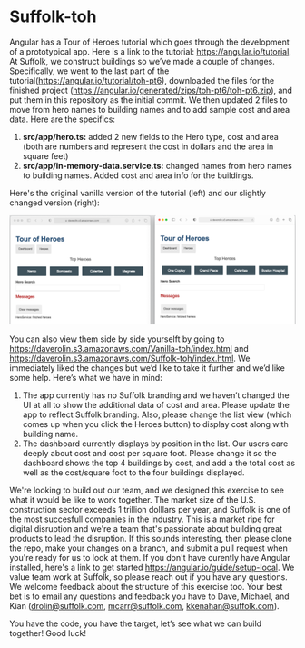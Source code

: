 # Suffolk-toh
Angular has a Tour of Heroes tutorial which goes through the development of a prototypical app.  Here is a link to the tutorial: https://angular.io/tutorial.  At Suffolk, we construct buildings so we’ve made a couple of changes.  Specifically, we went to the last part of the tutorial(https://angular.io/tutorial/toh-pt6), downloaded the files for the finished project (https://angular.io/generated/zips/toh-pt6/toh-pt6.zip), and put them in this repository as the initial commit.  We then updated 2 files to move from hero names to building names and to add sample cost and area data.  Here are the specifics:

1. **src/app/hero.ts:** added 2 new fields to the Hero type, cost and area (both are numbers and represent the cost in dollars and the area in square feet)
2. **src/app/in-memory-data.service.ts:** changed names from hero names to building names.  Added cost and area info for the buildings.

Here's the original vanilla version of the tutorial (left) and our slightly changed version (right):

![twoVersionScreenShot.png](twoVersionScreenShot.png)

You can also view them side by side yourselft by going to https://daverolin.s3.amazonaws.com/Vanilla-toh/index.html and https://daverolin.s3.amazonaws.com/Suffolk-toh/index.html. We immediately liked the changes but we’d like to take it further and we’d like some help.  Here’s what we have in mind:

1. The app currently has no Suffolk branding and we haven’t changed the UI at all to show the additional data of cost and area.  Please update the app to reflect Suffolk branding.  Also, please change the list view (which comes up when you click the Heroes button) to display cost along with building name.
2. The dashboard currently displays by position in the list.  Our users care deeply about cost and cost per square foot.  Please change it so the dashboard shows the top 4 buildings by cost, and add a the total cost as well as the cost/square foot to the four buildings displayed.

We're looking to build out our team, and we designed this exercise to see what it would be like to work together.  The market size of the U.S. construction sector exceeds 1 trillion dolllars per year, and Suffolk is one of the most succesfull companies in the industry. This is a market ripe for digital disruption and we're a team that's passionate about building great products to lead the disruption.  If this sounds interesting, then please clone the repo, make your changes on a branch, and submit a pull request when you're ready for us to look at them. If you don't have curently have Angular installed, here's a link to get started https://angular.io/guide/setup-local.  We value team work at Suffolk, so please reach out if you have any questions.  We welcome feedback about the structure of this exercise too. Your best bet is to email any questions and feedback you have to Dave, Michael, and Kian (drolin@suffolk.com, mcarr@suffolk.com, kkenahan@suffolk.com).  

You have the code, you have the target, let’s see what we can build together!  Good luck!
